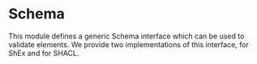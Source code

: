 # Schema

This module defines a generic Schema interface which can be used to validate elements. 
We provide two implementations of this interface, for ShEx and for SHACL. 
